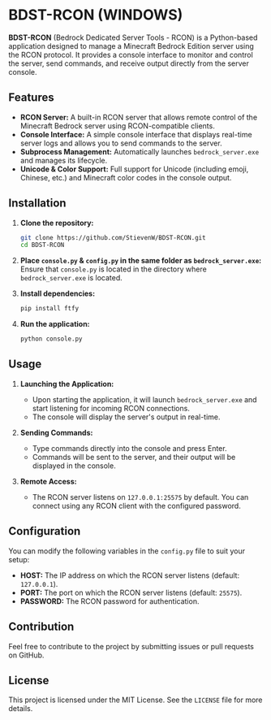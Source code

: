 # BDST-RCON (WINDOWS)

**BDST-RCON** (Bedrock Dedicated Server Tools - RCON) is a Python-based application designed to manage a Minecraft Bedrock Edition server using the RCON protocol. It provides a console interface to monitor and control the server, send commands, and receive output directly from the server console.

## Features

- **RCON Server:** A built-in RCON server that allows remote control of the Minecraft Bedrock server using RCON-compatible clients.
- **Console Interface:** A simple console interface that displays real-time server logs and allows you to send commands to the server.
- **Subprocess Management:** Automatically launches `bedrock_server.exe` and manages its lifecycle.
- **Unicode & Color Support:** Full support for Unicode (including emoji, Chinese, etc.) and Minecraft color codes in the console output.

## Installation

1. **Clone the repository:**
    ```bash
    git clone https://github.com/StievenW/BDST-RCON.git
    cd BDST-RCON
    ```

2. **Place `console.py` & `config.py` in the same folder as `bedrock_server.exe`:**
   Ensure that `console.py` is located in the directory where `bedrock_server.exe` is located.

3. **Install dependencies:**
    ```bash
    pip install ftfy
    ```

4. **Run the application:**
    ```bash
    python console.py
    ```

## Usage

1. **Launching the Application:**
   - Upon starting the application, it will launch `bedrock_server.exe` and start listening for incoming RCON connections.
   - The console will display the server's output in real-time.

2. **Sending Commands:**
   - Type commands directly into the console and press Enter.
   - Commands will be sent to the server, and their output will be displayed in the console.

3. **Remote Access:**
   - The RCON server listens on `127.0.0.1:25575` by default. You can connect using any RCON client with the configured password.


## Configuration

You can modify the following variables in the `config.py` file to suit your setup:
- **HOST:** The IP address on which the RCON server listens (default: `127.0.0.1`).
- **PORT:** The port on which the RCON server listens (default: `25575`).
- **PASSWORD:** The RCON password for authentication.

## Contribution

Feel free to contribute to the project by submitting issues or pull requests on GitHub.

## License

This project is licensed under the MIT License. See the `LICENSE` file for more details.
